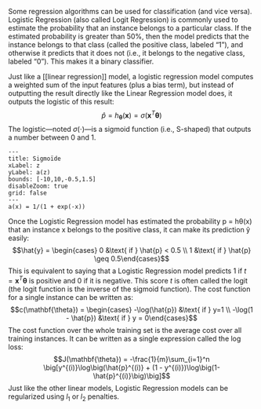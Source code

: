 Some regression algorithms can be used for classification (and vice versa). Logistic Regression (also called Logit Regression) is commonly used to estimate the probability that an instance belongs to a particular class. If the estimated probability is greater than 50%, then the model predicts that the instance belongs to that class (called the positive class, labeled “1”), and otherwise it predicts that it does not (i.e., it belongs to the negative class, labeled “0”). This makes it a binary classifier.

Just like a [[linear regression]] model, a logistic regression model computes a weighted sum of the input features (plus a bias term), but instead of outputting the result directly like the Linear Regression model does, it outputs the logistic of this result:
$$\hat{p} = h_\mathbf{\theta}(\mathbf{x}) = \sigma(\mathbf{x}^T\mathbf{\theta})$$
The logistic—noted $\sigma(\cdot)$—is a sigmoid function (i.e., S-shaped) that outputs a number between 0 and 1.
```functionplot
---
title: Sigmoïde
xLabel: z
yLabel: a(z)
bounds: [-10,10,-0.5,1.5]
disableZoom: true
grid: false
---
a(x) = 1/(1 + exp(-x))
```
Once the Logistic Regression model has estimated the probability p = hθ(x) that an instance x belongs to the positive class, it can make its prediction ŷ easily:
$$\hat{y} = \begin{cases} 0 &\text{ if } \hat{p} < 0.5 \\ 1 &\text{ if } \hat{p} \geq 0.5\end{cases}$$
This is equivalent to saying that a Logistic Regression model predicts 1 if $t = \mathbf{x}^T\mathbf{\theta}$ is positive and 0 if it is negative. This score $t$ is often called the logit (the logit function is the inverse of the sigmoid function).
The cost function for a single instance can be written as:
$$c(\mathbf{\theta}) = \begin{cases} -\log(\hat{p}) &\text{ if } y=1 \\ -\log(1 - \hat{p}) &\text{ if } y = 0\end{cases}$$
The cost function over the whole training set is the average cost over all training instances. It can be written as a single expression called the log loss:
$$J(\mathbf{\theta}) = -\frac{1}{m}\sum_{i=1}^n \big[y^{(i)}\log\big(\hat{p}^{(i)} + (1 - y^{(i)})\log\big(1- \hat{p}^{(i)}\big)\big]$$
Just like the other linear models, Logistic Regression models can be regularized using $l_1$ or $l_2$ penalties.